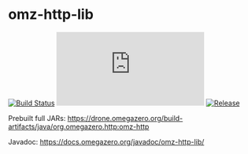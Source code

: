 # omz-http-lib

[![Build Status](https://drone.omegazero.org/api/badges/omegazero/omz-http-lib/status.svg)](https://drone.omegazero.org/omegazero/omz-http-lib)
[![Documentation Build Status](https://docs.omegazero.org/ci/gen/badge.php?owner=omegazero&repo=omz-http-lib)](https://docs.omegazero.org/ci/#/repos/omegazero/omz-http-lib)
[![Release](https://api.omegazero.org/v1/git/getrepobadge?author=omegazero&repository=omz-http-lib&metric=release&color=09b&width=100)](https://git.omegazero.org/omegazero/omz-http-lib/releases)

Prebuilt full JARs: <https://drone.omegazero.org/build-artifacts/java/org.omegazero.http:omz-http>

Javadoc: <https://docs.omegazero.org/javadoc/omz-http-lib/>

